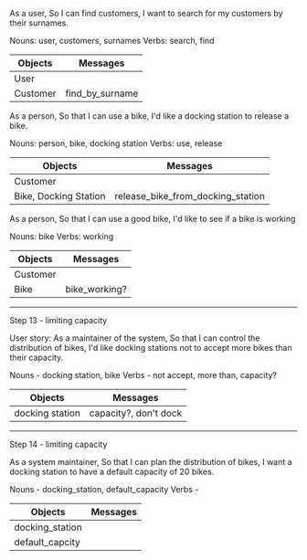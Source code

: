 As a user,
So I can find customers,
I want to search for my customers by their surnames.

Nouns: user, customers, surnames
Verbs: search, find

| Objects  | Messages        |
| -------- | --------------- |
| User | |
| Customer | find_by_surname |

As a person,
So that I can use a bike,
I'd like a docking station to release a bike.

Nouns: person, bike, docking station
Verbs: use, release

| Objects  | Messages        |
| -------- | --------------- |
| Customer | |
| Bike, Docking Station | release_bike_from_docking_station |

As a person,
So that I can use a good bike,
I'd like to see if a bike is working

Nouns: bike
Verbs: working

| Objects  | Messages        |
| -------- | --------------- |
| Customer | |
| Bike | bike_working? |

------------------------------

Step 13 - limiting capacity

User story:
As a maintainer of the system,
So that I can control the distribution of bikes,
I'd like docking stations not to accept more bikes than their capacity.

Nouns - docking station, bike
Verbs - not accept, more than, capacity?

 Objects  | Messages        |
| -------- | --------------- |
| docking station | capacity?, don't dock |

------------------------------

Step 14 - limiting capacity

As a system maintainer,
So that I can plan the distribution of bikes,
I want a docking station to have a default capacity of 20 bikes.

Nouns - docking_station, default_capacity
Verbs - 

 Objects  | Messages        |
| -------- | --------------- |
| docking_station  |  |
| default_capcity  |  |